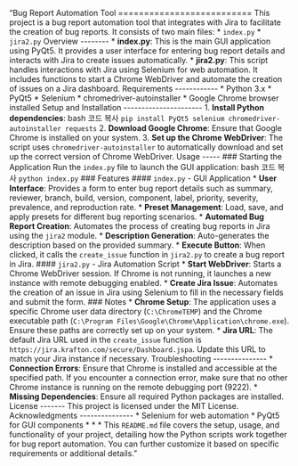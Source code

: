 “Bug Report Automation Tool ========================== This project is a bug report automation tool that integrates with Jira to facilitate the creation of bug reports. It consists of two main files: * `index.py` * `jira2.py` Overview -------- * **index.py**: This is the main GUI application using PyQt5. It provides a user interface for entering bug report details and interacts with Jira to create issues automatically. * **jira2.py**: This script handles interactions with Jira using Selenium for web automation. It includes functions to start a Chrome WebDriver and automate the creation of issues on a Jira dashboard. Requirements ------------ * Python 3.x * PyQt5 * Selenium * chromedriver-autoinstaller * Google Chrome browser installed Setup and Installation ---------------------- 1. **Install Python dependencies**: bash 코드 복사 `pip install PyQt5 selenium chromedriver-autoinstaller requests` 2. **Download Google Chrome**: Ensure that Google Chrome is installed on your system. 3. **Set up the Chrome WebDriver**: The script uses `chromedriver-autoinstaller` to automatically download and set up the correct version of Chrome WebDriver. Usage ----- ### Starting the Application Run the `index.py` file to launch the GUI application: bash 코드 복사 `python index.py` ### Features #### `index.py` - GUI Application * **User Interface**: Provides a form to enter bug report details such as summary, reviewer, branch, build, version, component, label, priority, severity, prevalence, and reproduction rate. * **Preset Management**: Load, save, and apply presets for different bug reporting scenarios. * **Automated Bug Report Creation**: Automates the process of creating bug reports in Jira using the `jira2` module. * **Description Generation**: Auto-generates the description based on the provided summary. * **Execute Button**: When clicked, it calls the `create_issue` function in `jira2.py` to create a bug report in Jira. #### `jira2.py` - Jira Automation Script * **Start WebDriver**: Starts a Chrome WebDriver session. If Chrome is not running, it launches a new instance with remote debugging enabled. * **Create Jira Issue**: Automates the creation of an issue in Jira using Selenium to fill in the necessary fields and submit the form. ### Notes * **Chrome Setup**: The application uses a specific Chrome user data directory (`C:\ChromeTEMP`) and the Chrome executable path (`C:\Program Files\Google\Chrome\Application\chrome.exe`). Ensure these paths are correctly set up on your system. * **Jira URL**: The default Jira URL used in the `create_issue` function is `https://jira.krafton.com/secure/Dashboard.jspa`. Update this URL to match your Jira instance if necessary. Troubleshooting --------------- * **Connection Errors**: Ensure that Chrome is installed and accessible at the specified path. If you encounter a connection error, make sure that no other Chrome instance is running on the remote debugging port (9222). * **Missing Dependencies**: Ensure all required Python packages are installed. License ------- This project is licensed under the MIT License. Acknowledgments --------------- * Selenium for web automation * PyQt5 for GUI components * * * This `README.md` file covers the setup, usage, and functionality of your project, detailing how the Python scripts work together for bug report automation. You can further customize it based on specific requirements or additional details.”



